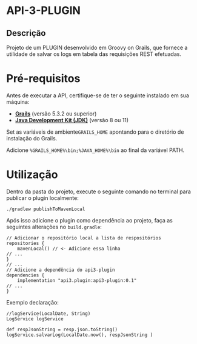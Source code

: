 # API-3-PLUGIN
## **Descrição**

Projeto de um PLUGIN desenvolvido em Groovy on Grails, que fornece a utilidade de salvar os logs em tabela das requisições REST efetuadas.

# **Pré-requisitos**
Antes de executar a API, certifique-se de ter o seguinte instalado em sua máquina:

* **[Grails](https://grails.org/download.html)** (versão 5.3.2 ou superior)
* **[Java Development Kit (JDK)](https://www.oracle.com/br/java/technologies/javase/javase8-archive-downloads.html)** (versão 8 ou 11)

Set as variáveis de ambiente`GRAILS_HOME` apontando para o diretório de instalação do Grails.

Adicione `%GRAILS_HOME%\bin;%JAVA_HOME%\bin` ao final da variável PATH.
# Utilização

Dentro da pasta do projeto, execute o seguinte comando no terminal para publicar o plugin
localmente:

`./gradlew publishToMavenLocal`

Após isso adicione o plugin como dependência ao projeto, faça as seguintes alterações no
`build.gradle`:

```
// Adicionar o repositório local a lista de respositórios
repositories {
    mavenLocal() // <- Adicione essa linha
// ...
}
// ...
// Adicione a dependência do api3-plugin
dependencies {
    implementation "api3.plugin:api3-plugin:0.1"
// ...
}
```

Exemplo declaração:

```
//logService(LocalDate, String)
LogService logService

def respJsonString = resp.json.toString()
logService.salvarLog(LocalDate.now(), respJsonString )
```

